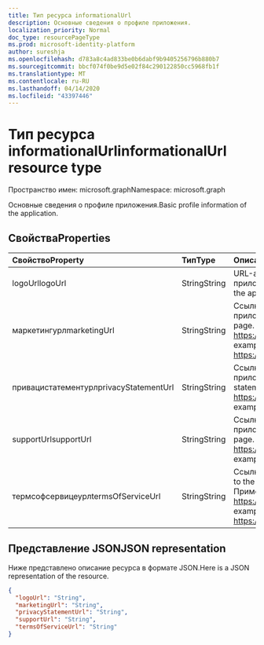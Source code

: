 ```yaml
---
title: Тип ресурса informationalUrl
description: Основные сведения о профиле приложения.
localization_priority: Normal
doc_type: resourcePageType
ms.prod: microsoft-identity-platform
author: sureshja
ms.openlocfilehash: d783a8c4ad833be0b6dabf9b9405256796b880b7
ms.sourcegitcommit: bbcf074f0be9d5e02f84c290122850cc5968fb1f
ms.translationtype: MT
ms.contentlocale: ru-RU
ms.lasthandoff: 04/14/2020
ms.locfileid: "43397446"
---
```

# <a name="informationalurl-resource-type"></a><span data-ttu-id="5fa18-103">Тип ресурса informationalUrl</span><span class="sxs-lookup"><span data-stu-id="5fa18-103">informationalUrl resource type</span></span>

<span data-ttu-id="5fa18-104">Пространство имен: microsoft.graph</span><span class="sxs-lookup"><span data-stu-id="5fa18-104">Namespace: microsoft.graph</span></span>

<span data-ttu-id="5fa18-105">Основные сведения о профиле приложения.</span><span class="sxs-lookup"><span data-stu-id="5fa18-105">Basic profile information of the application.</span></span>

## <a name="properties"></a><span data-ttu-id="5fa18-106">Свойства</span><span class="sxs-lookup"><span data-stu-id="5fa18-106">Properties</span></span>

| <span data-ttu-id="5fa18-107">Свойство</span><span class="sxs-lookup"><span data-stu-id="5fa18-107">Property</span></span> | <span data-ttu-id="5fa18-108">Тип</span><span class="sxs-lookup"><span data-stu-id="5fa18-108">Type</span></span> | <span data-ttu-id="5fa18-109">Описание</span><span class="sxs-lookup"><span data-stu-id="5fa18-109">Description</span></span> |
|:---------------|:--------|:----------|
|<span data-ttu-id="5fa18-110">logoUrl</span><span class="sxs-lookup"><span data-stu-id="5fa18-110">logoUrl</span></span>|<span data-ttu-id="5fa18-111">String</span><span class="sxs-lookup"><span data-stu-id="5fa18-111">String</span></span>|<span data-ttu-id="5fa18-112">URL-адрес сети CDN для логотипа приложения и только для чтения.</span><span class="sxs-lookup"><span data-stu-id="5fa18-112">CDN URL to the application's logo, Read-only.</span></span>|
|<span data-ttu-id="5fa18-113">маркетингурл</span><span class="sxs-lookup"><span data-stu-id="5fa18-113">marketingUrl</span></span>|<span data-ttu-id="5fa18-114">String</span><span class="sxs-lookup"><span data-stu-id="5fa18-114">String</span></span>| <span data-ttu-id="5fa18-115">Ссылка на маркетинговую страницу приложения.</span><span class="sxs-lookup"><span data-stu-id="5fa18-115">Link to the application's marketing page.</span></span> <span data-ttu-id="5fa18-116">Пример: https://www.contoso.com/app/marketing</span><span class="sxs-lookup"><span data-stu-id="5fa18-116">For example, https://www.contoso.com/app/marketing</span></span> |
|<span data-ttu-id="5fa18-117">привацистатементурл</span><span class="sxs-lookup"><span data-stu-id="5fa18-117">privacyStatementUrl</span></span>|<span data-ttu-id="5fa18-118">String</span><span class="sxs-lookup"><span data-stu-id="5fa18-118">String</span></span>| <span data-ttu-id="5fa18-119">Ссылка на заявление о конфиденциальности приложения.</span><span class="sxs-lookup"><span data-stu-id="5fa18-119">Link to the application's privacy statement.</span></span> <span data-ttu-id="5fa18-120">Пример: https://www.contoso.com/app/privacy</span><span class="sxs-lookup"><span data-stu-id="5fa18-120">For example, https://www.contoso.com/app/privacy</span></span> |
|<span data-ttu-id="5fa18-121">supportUrl</span><span class="sxs-lookup"><span data-stu-id="5fa18-121">supportUrl</span></span>|<span data-ttu-id="5fa18-122">String</span><span class="sxs-lookup"><span data-stu-id="5fa18-122">String</span></span>| <span data-ttu-id="5fa18-123">Ссылка на страницу поддержки приложения.</span><span class="sxs-lookup"><span data-stu-id="5fa18-123">Link to the application's support page.</span></span> <span data-ttu-id="5fa18-124">Пример: https://www.contoso.com/app/support</span><span class="sxs-lookup"><span data-stu-id="5fa18-124">For example, https://www.contoso.com/app/support</span></span> |
|<span data-ttu-id="5fa18-125">термсофсервицеурл</span><span class="sxs-lookup"><span data-stu-id="5fa18-125">termsOfServiceUrl</span></span>|<span data-ttu-id="5fa18-126">String</span><span class="sxs-lookup"><span data-stu-id="5fa18-126">String</span></span>| <span data-ttu-id="5fa18-127">Ссылка на условия заявления приложения.</span><span class="sxs-lookup"><span data-stu-id="5fa18-127">Link to the application's terms of service statement.</span></span> <span data-ttu-id="5fa18-128">Пример: https://www.contoso.com/app/termsofservice</span><span class="sxs-lookup"><span data-stu-id="5fa18-128">For example, https://www.contoso.com/app/termsofservice</span></span> |

## <a name="json-representation"></a><span data-ttu-id="5fa18-129">Представление JSON</span><span class="sxs-lookup"><span data-stu-id="5fa18-129">JSON representation</span></span>
<span data-ttu-id="5fa18-130">Ниже представлено описание ресурса в формате JSON.</span><span class="sxs-lookup"><span data-stu-id="5fa18-130">Here is a JSON representation of the resource.</span></span>

<!-- {
  "blockType": "resource",
  "optionalProperties": [

  ],
  "@odata.type": "microsoft.graph.informationalUrl"
}-->

```json
{
  "logoUrl": "String",
  "marketingUrl": "String",
  "privacyStatementUrl": "String",
  "supportUrl": "String",
  "termsOfServiceUrl": "String"
}

```


<!-- uuid: 8fcb5dbc-d5aa-4681-8e31-b001d5168d79
2015-10-25 14:57:30 UTC -->
<!--
{
  "type": "#page.annotation",
  "description": "informationalUrl resource",
  "keywords": "",
  "section": "documentation",
  "tocPath": "",
  "suppressions": []
}
-->
